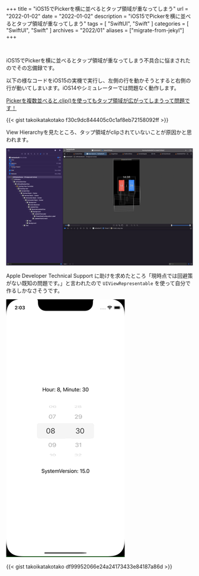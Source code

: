 +++
title =  "iOS15でPickerを横に並べるとタップ領域が重なってしまう"
url = "2022-01-02"
date = "2022-01-02"
description = "iOS15でPickerを横に並べるとタップ領域が重なってしまう"
tags = [
  "SwiftUI",
  "Swift"
]
categories = [
  "SwiftUI",
  "Swift"
]
archives = "2022/01"
aliases = ["migrate-from-jekyl"]
+++

<br>

iOS15でPickerを横に並べるとタップ領域が重なってしまう不具合に悩まされたのでその忘備録です。

以下の様なコードをiOS15の実機で実行し、左側の行を動かそうとすると右側の行が動いてしまいます。iOS14やシミュレーターでは問題なく動作します。

[Pickerを複数並べると.clip()を使ってもタップ領域が広がってしまうって問題です！](https://twitter.com/takoikatakotako/status/1478953308308271110)

{{< gist takoikatakotako f30c9dc844405c0c1af8eb72158092ff >}}

View Hierarchyを見たところ、タップ領域がclipされていないことが原因かと思われます。

![ScreenShot](1.png)

Apple Developer Technical Support に助けを求めたところ「現時点では回避策がない既知の問題です。」と言われたので `UIViewRepresentable` を使って自分で作るしかなさそうです。

![Simulator](2.gif)

{{< gist takoikatakotako df99952066e24a24173433e84187a86d >}}
